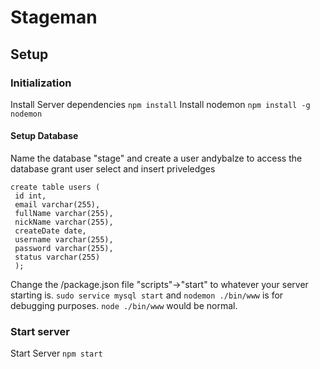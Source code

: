 # Stageman
## Setup
### Initialization
Install Server dependencies `npm install`
Install nodemon `npm install -g nodemon`
#### Setup Database
Name the database "stage"
and create a user andybalze to access the database
grant user select and insert priveledges

```
create table users (
 id int,
 email varchar(255),
 fullName varchar(255),
 nickName varchar(255),
 createDate date,
 username varchar(255),
 password varchar(255),
 status varchar(255)
 );
```
Change the /package.json file "scripts"->"start" to whatever your server starting is. `sudo service mysql start` and `nodemon ./bin/www` is for debugging purposes. `node ./bin/www` would be normal.
### Start server
Start Server `npm start`
